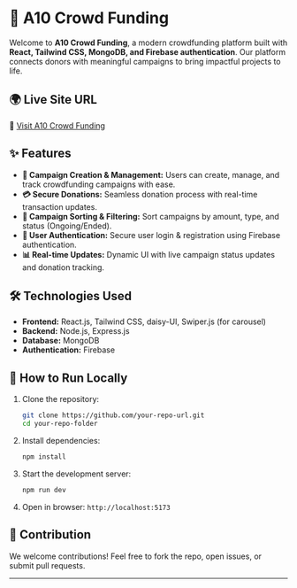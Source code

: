 # 🚀 A10 Crowd Funding

Welcome to **A10 Crowd Funding**, a modern crowdfunding platform built with **React, Tailwind CSS, MongoDB, and Firebase authentication**. Our platform connects donors with meaningful campaigns to bring impactful projects to life.

## 🌍 Live Site URL
🔗 [Visit A10 Crowd Funding](https://a10-crowd-funding.web.app/) 


## ✨ Features
- **📝 Campaign Creation & Management:** Users can create, manage, and track crowdfunding campaigns with ease.
- **💳 Secure Donations:** Seamless donation process with real-time transaction updates.
- **📢 Campaign Sorting & Filtering:** Sort campaigns by amount, type, and status (Ongoing/Ended).
- **👥 User Authentication:** Secure user login & registration using Firebase authentication.
- **📊 Real-time Updates:** Dynamic UI with live campaign status updates and donation tracking.

## 🛠️ Technologies Used
- **Frontend:** React.js, Tailwind CSS, daisy-UI, Swiper.js (for carousel)
- **Backend:** Node.js, Express.js
- **Database:** MongoDB
- **Authentication:** Firebase

## 📜 How to Run Locally
1. Clone the repository:
   ```bash
   git clone https://github.com/your-repo-url.git
   cd your-repo-folder
   ```
2. Install dependencies:
   ```bash
   npm install
   ```
3. Start the development server:
   ```bash
   npm run dev
   ```
4. Open in browser: `http://localhost:5173`

## 🤝 Contribution
We welcome contributions! Feel free to fork the repo, open issues, or submit pull requests.

---

